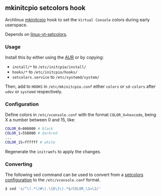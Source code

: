 ## mkinitcpio setcolors hook

Archlinux [mkinitcpio](https://wiki.archlinux.org/index.php/mkinitcpio) hook to
set the `Virtual Console` colors during early userspace.

Depends on [linux-vt-setcolors](https://github.com/evanpurkhiser/linux-vt-setcolors).

### Usage

Install this by either using the [AUR](https://aur.archlinux.org/packages/mkinitcpio-colors-git) or by copying:

- `install/*` to `/etc/initcpio/install/`
- `hooks/*` to `/etc/initcpio/hooks/`
- `setcolors.service` to `/etc/systemd/system/`

Then, add to `HOOKS` in `/etc/mkinitcpio.conf` either `colors` or `sd-colors`
after `udev` or `systemd` respectively.

### Configuration

Define colors in `/etc/vconsole.conf` with the format `COLOR_X=hexcode`, being
X a number between 0 and 15, like:

```sh
COLOR_0=000000 # black
COLOR_1=550000 # darkred
...
COLOR_15=ffffff # white
```

Regenerate the `initramfs` to apply the changes.

### Converting

The following sed command can be used to convert from a [setcolors configuration](https://github.com/evanpurkhiser/linux-vt-setcolors/blob/main/example-colors/solarized)
to the `/etc/vconsole.conf` format.

```sh
$ sed 's/^\(.*\)#\(.\{6\}\).*$/COLOR_\1=\2/'
```
